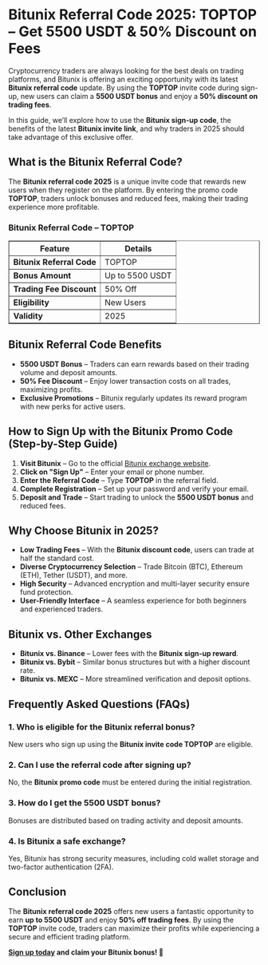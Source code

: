 <h1>Bitunix Referral Code 2025: TOPTOP – Get 5500 USDT & 50% Discount on Fees</h1>

<p>Cryptocurrency traders are always looking for the best deals on trading platforms, and Bitunix is offering an exciting opportunity with its latest <strong>Bitunix referral code</strong> update. By using the <strong>TOPTOP</strong> invite code during sign-up, new users can claim a <strong>5500 USDT bonus</strong> and enjoy a <strong>50% discount on trading fees</strong>.</p>

<p>In this guide, we’ll explore how to use the <strong>Bitunix sign-up code</strong>, the benefits of the latest <strong>Bitunix invite link</strong>, and why traders in 2025 should take advantage of this exclusive offer.</p>

<h2>What is the Bitunix Referral Code?</h2>

<p>The <strong>Bitunix referral code 2025</strong> is a unique invite code that rewards new users when they register on the platform. By entering the promo code <strong>TOPTOP</strong>, traders unlock bonuses and reduced fees, making their trading experience more profitable.</p>

<h3>Bitunix Referral Code – TOPTOP</h3>

<table border="1">
        <tr>
            <th>Feature</th>
            <th>Details</th>
        </tr>
        <tr>
            <td><strong>Bitunix Referral Code</strong></td>
            <td>TOPTOP</td>
        </tr>
        <tr>
            <td><strong>Bonus Amount</strong></td>
            <td>Up to 5500 USDT</td>
        </tr>
        <tr>
            <td><strong>Trading Fee Discount</strong></td>
            <td>50% Off</td>
        </tr>
        <tr>
            <td><strong>Eligibility</strong></td>
            <td>New Users</td>
        </tr>
        <tr>
            <td><strong>Validity</strong></td>
            <td>2025</td>
        </tr>
</table>

<h2>Bitunix Referral Code Benefits</h2>

<ul>
        <li><strong>5500 USDT Bonus</strong> – Traders can earn rewards based on their trading volume and deposit amounts.</li>
        <li><strong>50% Fee Discount</strong> – Enjoy lower transaction costs on all trades, maximizing profits.</li>
        <li><strong>Exclusive Promotions</strong> – Bitunix regularly updates its reward program with new perks for active users.</li>
</ul>

<h2>How to Sign Up with the Bitunix Promo Code (Step-by-Step Guide)</h2>

<ol>
        <li><strong>Visit Bitunix</strong> – Go to the official <a href="https://www.bitunix.com/register?vipCode=TOPTOP" target="_blank">Bitunix exchange website</a>.</li>
        <li><strong>Click on "Sign Up"</strong> – Enter your email or phone number.</li>
        <li><strong>Enter the Referral Code</strong> – Type <strong>TOPTOP</strong> in the referral field.</li>
        <li><strong>Complete Registration</strong> – Set up your password and verify your email.</li>
        <li><strong>Deposit and Trade</strong> – Start trading to unlock the <strong>5500 USDT bonus</strong> and reduced fees.</li>
</ol>

<h2>Why Choose Bitunix in 2025?</h2>

<ul>
        <li><strong>Low Trading Fees</strong> – With the <strong>Bitunix discount code</strong>, users can trade at half the standard cost.</li>
        <li><strong>Diverse Cryptocurrency Selection</strong> – Trade Bitcoin (BTC), Ethereum (ETH), Tether (USDT), and more.</li>
        <li><strong>High Security</strong> – Advanced encryption and multi-layer security ensure fund protection.</li>
        <li><strong>User-Friendly Interface</strong> – A seamless experience for both beginners and experienced traders.</li>
</ul>

<h2>Bitunix vs. Other Exchanges</h2>

<ul>
        <li><strong>Bitunix vs. Binance</strong> – Lower fees with the <strong>Bitunix sign-up reward</strong>.</li>
        <li><strong>Bitunix vs. Bybit</strong> – Similar bonus structures but with a higher discount rate.</li>
        <li><strong>Bitunix vs. MEXC</strong> – More streamlined verification and deposit options.</li>
</ul>

<h2>Frequently Asked Questions (FAQs)</h2>

<h3>1. Who is eligible for the Bitunix referral bonus?</h3>
    <p>New users who sign up using the <strong>Bitunix invite code TOPTOP</strong> are eligible.</p>

<h3>2. Can I use the referral code after signing up?</h3>
    <p>No, the <strong>Bitunix promo code</strong> must be entered during the initial registration.</p>

<h3>3. How do I get the 5500 USDT bonus?</h3>
    <p>Bonuses are distributed based on trading activity and deposit amounts.</p>

<h3>4. Is Bitunix a safe exchange?</h3>
    <p>Yes, Bitunix has strong security measures, including cold wallet storage and two-factor authentication (2FA).</p>

<h2>Conclusion</h2>

<p>The <strong>Bitunix referral code 2025</strong> offers new users a fantastic opportunity to earn <strong>up to 5500 USDT</strong> and enjoy <strong>50% off trading fees</strong>. By using the <strong>TOPTOP</strong> invite code, traders can maximize their profits while experiencing a secure and efficient trading platform.</p>

<p><strong><a href="https://www.bitunix.com/register?vipCode=TOPTOP" target="_blank">Sign up today</a> and claim your Bitunix bonus! 🚀</strong></p>

</body>
</html>
